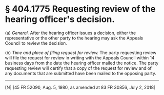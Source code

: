 # § 404.1775   Requesting review of the hearing officer's decision.

(a) *General.* After the hearing officer issues a decision, either the representative or the other party to the hearing may ask the Appeals Council to review the decision.


(b) *Time and place of filing request for review.* The party requesting review will file the request for review in writing with the Appeals Council within 14 business days from the date the hearing officer mailed the notice. The party requesting review will certify that a copy of the request for review and of any documents that are submitted have been mailed to the opposing party.



---

[N] [45 FR 52090, Aug. 5, 1980, as amended at 83 FR 30856, July 2, 2018]




